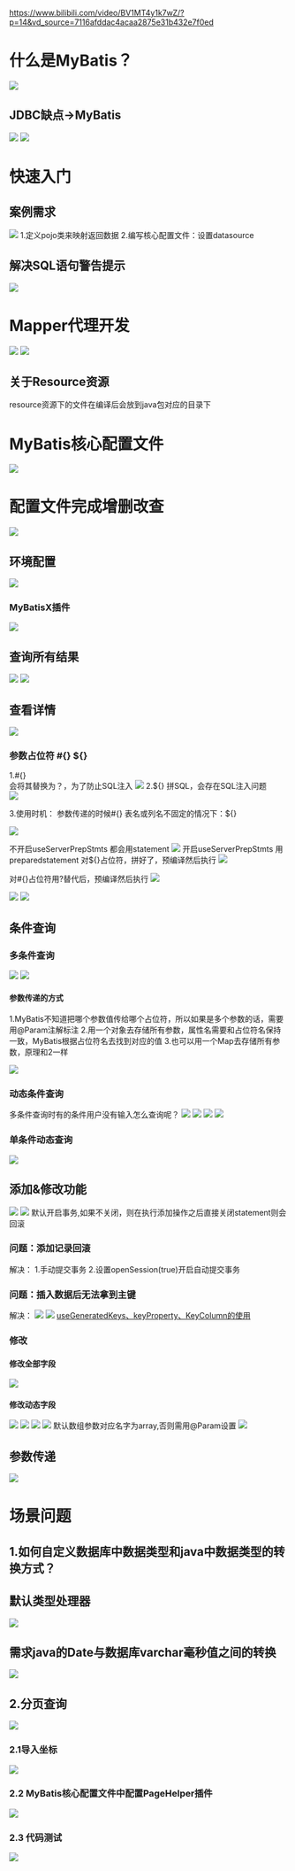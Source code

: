 https://www.bilibili.com/video/BV1MT4y1k7wZ/?p=14&vd_source=7116afddac4acaa2875e31b432e7f0ed

# 什么是MyBatis？
![](images/2022-11-24-09-30-16.png)
## JDBC缺点->MyBatis
![](images/2022-11-24-09-31-23.png)
![](images/2022-11-24-09-33-35.png)

# 快速入门
## 案例需求
![](images/2022-11-24-09-35-06.png)
1.定义pojo类来映射返回数据
2.编写核心配置文件：设置datasource


## 解决SQL语句警告提示
![](images/2022-11-24-10-46-04.png)

# Mapper代理开发
![](images/2022-11-24-10-52-49.png)
![](images/2022-11-24-10-54-20.png)
## 关于Resource资源
resource资源下的文件在编译后会放到java包对应的目录下

# MyBatis核心配置文件
![](images/2022-11-24-18-32-01.png)

# 配置文件完成增删改查
![](images/2022-11-24-18-35-18.png)
## 环境配置
![](images/2022-11-24-18-35-39.png)

### MyBatisX插件
![](images/2022-11-24-18-50-22.png)

## 查询所有结果
![](images/2022-11-24-18-57-55.png)
![](images/2022-11-24-20-30-30.png)

## 查看详情
![](images/2022-11-24-20-33-23.png)
### 参数占位符  #{}  ${}
1.#{}  
会将其替换为？，为了防止SQL注入
![](images/2022-11-24-20-48-02.png)
2.${}
拼SQL，会存在SQL注入问题  
![](images/2022-11-24-20-48-42.png)

3.使用时机：
参数传递的时候#{}
表名或列名不固定的情况下：${}


![](images/2022-11-25-10-28-32.png)

不开启useServerPrepStmts
都会用statement
![](images/2022-11-25-13-38-16.png)
开启useServerPrepStmts
用preparedstatement
对${}占位符，拼好了，预编译然后执行
![](images/2022-11-25-13-48-06.png)

对#{}占位符用?替代后，预编译然后执行
![](images/2022-11-25-13-51-15.png)



![](images/2022-11-25-13-42-27.png)
![](images/2022-11-25-13-44-44.png)




## 条件查询
### 多条件查询
![](images/2022-11-25-11-09-50.png)
![](images/2022-11-25-11-13-24.png)
#### 参数传递的方式
1.MyBatis不知道把哪个参数值传给哪个占位符，所以如果是多个参数的话，需要用@Param注解标注
2.用一个对象去存储所有参数，属性名需要和占位符名保持一致，MyBatis根据占位符名去找到对应的值
3.也可以用一个Map去存储所有参数，原理和2一样

![](images/2022-11-25-11-39-24.png)


### 动态条件查询
多条件查询时有的条件用户没有输入怎么查询呢？
![](images/2022-11-25-11-41-29.png)
![](images/2022-11-25-12-12-49.png)
![](images/2022-11-25-12-13-26.png)
![](images/2022-11-25-12-13-49.png)

### 单条件动态查询
![](images/2022-11-25-12-11-47.png)


## 添加&修改功能
![](images/2022-11-25-14-26-18.png)
![](images/2022-11-25-14-29-09.png)
默认开启事务,如果不关闭，则在执行添加操作之后直接关闭statement则会回滚
### 问题：添加记录回滚
解决：
1.手动提交事务
2.设置openSession(true)开启自动提交事务

### 问题：插入数据后无法拿到主键
解决：
![](images/2022-11-25-14-42-49.png)
![](images/2022-11-25-14-42-17.png)
[useGeneratedKeys、keyProperty、KeyColumn的使用](https://blog.csdn.net/munangs/article/details/123297002)
### 修改
#### 修改全部字段
![](images/2022-11-25-14-44-13.png)

#### 修改动态字段
![](images/2022-11-25-14-47-54.png)
![](images/2022-11-25-14-51-30.png)
![](images/2022-11-25-14-53-15.png)
![](images/2022-11-25-14-54-47.png)
默认数组参数对应名字为array,否则需用@Param设置
![](images/2022-11-25-14-56-21.png)


## 参数传递
![](images/2022-11-25-14-59-49.png)






# 场景问题
## 1.如何自定义数据库中数据类型和java中数据类型的转换方式？
## 默认类型处理器
![](images/2022-11-26-15-36-16.png)

## 需求java的Date与数据库varchar毫秒值之间的转换
![](images/2022-11-26-15-37-51.png)



## 2.分页查询
![](images/2022-11-27-10-57-53.png)
### 2.1导入坐标
![](images/2022-11-27-11-08-07.png)
### 2.2 MyBatis核心配置文件中配置PageHelper插件
![](images/2022-11-27-11-18-48.png)
### 2.3 代码测试
![](images/2022-11-27-11-15-20.png)
